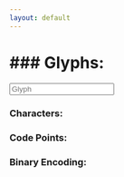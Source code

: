 ```yaml
---
layout: default
---
```



  
 <div class="row">
    <form class="col s12">
      <div class="row">
        <div class="col s3" markdown=1>
          <h1>### Glyphs:</h1>
        </div>
        <div class="input-field col s6" markdown=0>
          <input placeholder="Glyph" id="glyph" type="text" class="validate">
        </div>
      </div>
  </form>
</div>

### Characters:
### Code Points:
### Binary Encoding:
